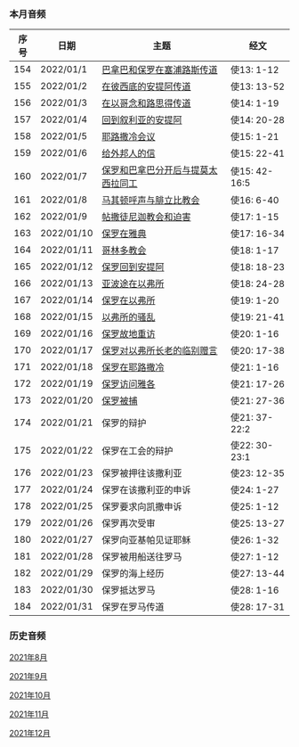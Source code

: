 
### 本月音频

|序号|日期|主题|经文|
|---|----|---|---|
|154|2022/01/1|[巴拿巴和保罗在塞浦路斯传道](https://carmelbible.sgp1.digitaloceanspaces.com/202201/Act154.mp3)|使13: 1-12|
|155|2022/01/2|[在彼西底的安提阿传道](https://carmelbible.sgp1.digitaloceanspaces.com/202201/Act155.mp3)|使13: 13-52|
|156|2022/01/3|[在以哥念和路思得传道](https://carmelbible.sgp1.digitaloceanspaces.com/202201/Act156.mp3)|使14: 1-19|
|157|2022/01/4|[回到叙利亚的安提阿](https://carmelbible.sgp1.digitaloceanspaces.com/202201/Act157.mp3)|使14: 20-28|
|158|2022/01/5|[耶路撒冷会议](https://carmelbible.sgp1.digitaloceanspaces.com/202201/Act158.mp3)|使15: 1-21|
|159|2022/01/6|[给外邦人的信](https://carmelbible.sgp1.digitaloceanspaces.com/202201/Act159.mp3)|使15: 22-41|
|160|2022/01/7|[保罗和巴拿巴分开后与提莫太西拉同工](https://carmelbible.sgp1.digitaloceanspaces.com/202201/Act160.mp3)|使15: 42- 16:5|
|161|2022/01/8|[马其顿呼声与腓立比教会](https://carmelbible.sgp1.digitaloceanspaces.com/202201/Act161.mp3)|使16: 6-40|
|162|2022/01/9|[帖撒徒尼迦教会和迫害](https://carmelbible.sgp1.digitaloceanspaces.com/202201/Act162.mp3)|使17: 1-15|
|163|2022/01/10|[保罗在雅典](https://carmelbible.sgp1.digitaloceanspaces.com/202201/Act163.mp3)|使17: 16-34|
|164|2022/01/11|[哥林多教会](https://carmelbible.sgp1.digitaloceanspaces.com/202201/Act164.mp3)|使18: 1-17|
|165|2022/01/12|[保罗回到安提阿](https://carmelbible.sgp1.digitaloceanspaces.com/202201/Act165.mp3)|使18: 18-23|
|166|2022/01/13|[亚波途在以弗所](https://carmelbible.sgp1.digitaloceanspaces.com/202201/Act166.mp3)|使18: 24-28|
|167|2022/01/14|[保罗在以弗所](https://carmelbible.sgp1.digitaloceanspaces.com/202201/Act167.mp3)|使19: 1-20|
|168|2022/01/15|[以弗所的骚乱](https://carmelbible.sgp1.digitaloceanspaces.com/202201/Act168.mp3)|使19: 21-41|
|169|2022/01/16|[保罗故地重访](https://carmelbible.sgp1.digitaloceanspaces.com/202201/Act169.mp3)|使20: 1-16|
|170|2022/01/17|[保罗对以弗所长老的临别赠言](https://carmelbible.sgp1.digitaloceanspaces.com/202201/Act170.mp3)|使20: 17-38|
|171|2022/01/18|[保罗在耶路撒冷](https://carmelbible.sgp1.digitaloceanspaces.com/202201/Act171.mp3)|使21: 1-16|
|172|2022/01/19|[保罗访问雅各](https://carmelbible.sgp1.digitaloceanspaces.com/202201/Act172.mp3)|使21: 17-26|
|173|2022/01/20|[保罗被捕](https://carmelbible.sgp1.digitaloceanspaces.com/202201/Act173.mp3)|使21: 27-36|
|174|2022/01/21|保罗的辩护|使21: 37- 22:2|
|175|2022/01/22|保罗在工会的辩护|使22: 30- 23:1|
|176|2022/01/23|保罗被押往该撒利亚|使23: 12-35|
|177|2022/01/24|保罗在该撒利亚的申诉|使24: 1-27|
|178|2022/01/25|保罗要求向凯撒申诉|使25: 1-12|
|179|2022/01/26|保罗再次受审|使25: 13-27|
|180|2022/01/27|保罗向亚基帕见证耶稣|使26: 1-32|
|181|2022/01/28|保罗被用船送往罗马|使27: 1-12|
|182|2022/01/29|保罗的海上经历|使27: 13-44|
|183|2022/01/30|保罗抵达罗马|使28: 1-16|
|184|2022/01/31|保罗在罗马传道|使28: 17-31|

### 历史音频

[2021年8月](202108)

[2021年9月](202109)

[2021年10月](202110)

[2021年11月](202111)

[2021年12月](202112)
